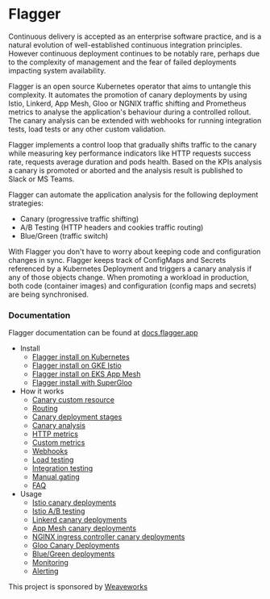 # Flagger

Continuous delivery is accepted as an enterprise software practice, and is a natural evolution of well-established
continuous integration principles. However continuous deployment continues to be notably rare,
perhaps due to the complexity of management and the fear of failed deployments impacting system availability.

Flagger is an open source Kubernetes operator that aims to untangle this complexity.
It automates the promotion of canary deployments by using 
Istio, Linkerd, App Mesh, Gloo or NGNIX traffic shifting and Prometheus metrics to analyse the application's behaviour during a controlled rollout. 
The canary analysis can be extended with webhooks for running integration tests, load tests or any other custom validation.

Flagger implements a control loop that gradually shifts traffic to the canary while measuring key performance 
indicators like HTTP requests success rate, requests average duration and pods health. Based on the KPIs analysis 
a canary is promoted or aborted and the analysis result is published to Slack or MS Teams.

Flagger can automate the application analysis for the following deployment strategies:

* Canary (progressive traffic shifting)
* A/B Testing (HTTP headers and cookies traffic routing)
* Blue/Green (traffic switch)

With Flagger you don't have to worry about keeping code and configuration changes in sync. Flagger keeps track of 
ConfigMaps and Secrets referenced by a Kubernetes Deployment and triggers a canary analysis if any of those objects change. 
When promoting a workload in production, both code (container images) and configuration (config maps and secrets) are 
being synchronised.

### Documentation

Flagger documentation can be found at [docs.flagger.app](https://docs.flagger.app)

* Install
    * [Flagger install on Kubernetes](https://docs.flagger.app/install/flagger-install-on-kubernetes)
    * [Flagger install on GKE Istio](https://docs.flagger.app/install/flagger-install-on-google-cloud)
    * [Flagger install on EKS App Mesh](https://docs.flagger.app/install/flagger-install-on-eks-appmesh)
    * [Flagger install with SuperGloo](https://docs.flagger.app/install/flagger-install-with-supergloo)
* How it works
    * [Canary custom resource](https://docs.flagger.app/how-it-works#canary-custom-resource)
    * [Routing](https://docs.flagger.app/how-it-works#istio-routing)
    * [Canary deployment stages](https://docs.flagger.app/how-it-works#canary-deployment)
    * [Canary analysis](https://docs.flagger.app/how-it-works#canary-analysis)
    * [HTTP metrics](https://docs.flagger.app/how-it-works#http-metrics)
    * [Custom metrics](https://docs.flagger.app/how-it-works#custom-metrics)
    * [Webhooks](https://docs.flagger.app/how-it-works#webhooks)
    * [Load testing](https://docs.flagger.app/how-it-works#load-testing)
    * [Integration testing](https://docs.flagger.app/how-it-works#integration-testing)
    * [Manual gating](https://docs.flagger.app/how-it-works#manual-gating)
    * [FAQ](https://docs.flagger.app/faq)
* Usage
    * [Istio canary deployments](https://docs.flagger.app/usage/progressive-delivery)
    * [Istio A/B testing](https://docs.flagger.app/usage/ab-testing)
    * [Linkerd canary deployments](https://docs.flagger.app/usage/linkerd-progressive-delivery)
    * [App Mesh canary deployments](https://docs.flagger.app/usage/appmesh-progressive-delivery)
    * [NGINX ingress controller canary deployments](https://docs.flagger.app/usage/nginx-progressive-delivery)
    * [Gloo Canary Deployments](https://docs.flagger.app/usage/gloo-progressive-delivery.md)
    * [Blue/Green deployments](https://docs.flagger.app/usage/blue-green)
    * [Monitoring](https://docs.flagger.app/usage/monitoring)
    * [Alerting](https://docs.flagger.app/usage/alerting)

This project is sponsored by [Weaveworks](https://www.weave.works/)
